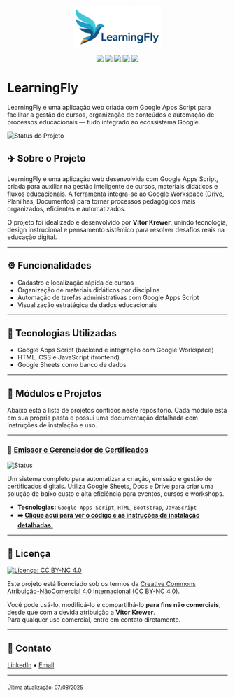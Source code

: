 <p align="center">
  <img src="logo-learning-fly-full.png" alt="Logo do LearningFly" width="200">
</p>

<p align="center">
  <img src="https://img.shields.io/badge/Google%20Apps%20Script-4285F4?style=for-the-badge&logo=google&logoColor=white">
  <img src="https://img.shields.io/badge/HTML5-E34F26?style=for-the-badge&logo=html5&logoColor=white">
  <img src="https://img.shields.io/badge/CSS3-1572B6?style=for-the-badge&logo=css3&logoColor=white">
  <img src="https://img.shields.io/badge/JavaScript-F7DF1E?style=for-the-badge&logo=javascript&logoColor=black">
  <img src="https://img.shields.io/badge/Google%20Sheets-34A853?style=for-the-badge&logo=google%20sheets&logoColor=white">
</p>

# LearningFly

LearningFly é uma aplicação web criada com Google Apps Script para facilitar a gestão de cursos, organização de conteúdos e automação de processos educacionais — tudo integrado ao ecossistema Google.

![Status do Projeto](https://img.shields.io/badge/Status-Ativo-brightgreen)


## ✈️ Sobre o Projeto

LearningFly é uma aplicação web desenvolvida com Google Apps Script, criada para auxiliar na gestão inteligente de cursos, materiais didáticos e fluxos educacionais. A ferramenta integra-se ao Google Workspace (Drive, Planilhas, Documentos) para tornar processos pedagógicos mais organizados, eficientes e automatizados.

O projeto foi idealizado e desenvolvido por **Vitor Krewer**, unindo tecnologia, design instrucional e pensamento sistêmico para resolver desafios reais na educação digital.

---

## ⚙️ Funcionalidades

- Cadastro e localização rápida de cursos  
- Organização de materiais didáticos por disciplina  
- Automação de tarefas administrativas com Google Apps Script  
- Visualização estratégica de dados educacionais  

---

## 🧰 Tecnologias Utilizadas

- Google Apps Script (backend e integração com Google Workspace)  
- HTML, CSS e JavaScript (frontend)  
- Google Sheets como banco de dados  

---

## 🚀 Módulos e Projetos

Abaixo está a lista de projetos contidos neste repositório. Cada módulo está em sua própria pasta e possui uma documentação detalhada com instruções de instalação e uso.

---

### 📄 [Emissor e Gerenciador de Certificados](./emissor-certificados-gapps/)

![Status](https://img.shields.io/badge/status-conclu%C3%ADdo-brightgreen)

Um sistema completo para automatizar a criação, emissão e gestão de certificados digitais. Utiliza Google Sheets, Docs e Drive para criar uma solução de baixo custo e alta eficiência para eventos, cursos e workshops.

* **Tecnologias:** `Google Apps Script`, `HTML`, `Bootstrap`, `JavaScript`
* **➡️ [Clique aqui para ver o código e as instruções de instalação detalhadas.](./emissor-certificados-gapps/README.md)**

---

## 📄 Licença

[![Licença: CC BY-NC 4.0](https://licensebuttons.net/l/by-nc/4.0/88x31.png)](https://creativecommons.org/licenses/by-nc/4.0/)

Este projeto está licenciado sob os termos da [Creative Commons Atribuição-NãoComercial 4.0 Internacional (CC BY-NC 4.0)](https://creativecommons.org/licenses/by-nc/4.0/).

Você pode usá-lo, modificá-lo e compartilhá-lo **para fins não comerciais**, desde que com a devida atribuição a **Vitor Krewer**.  
Para qualquer uso comercial, entre em contato diretamente.

---

## 🤝 Contato

[LinkedIn](https://www.linkedin.com/in/vitorkrewer) • [Email](mailto:vitormkrewer@gmail.com)

---

<sub>Última atualização: 07/08/2025</sub>

